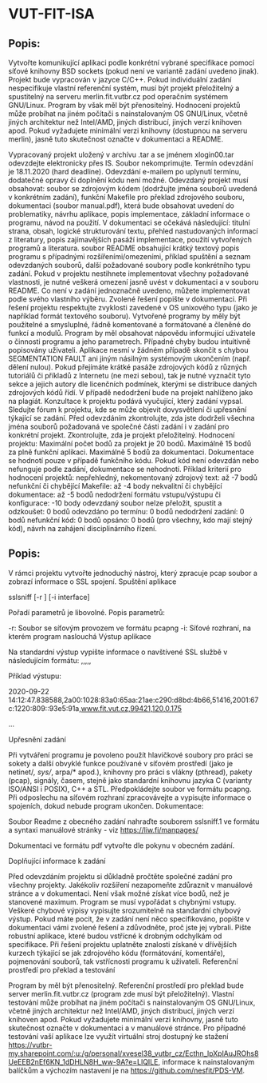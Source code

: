 # VUT-FIT-ISA

## Popis:
Vytvořte komunikující aplikaci podle konkrétní vybrané specifikace pomocí síťové knihovny BSD sockets (pokud není ve variantě zadání uvedeno jinak). Projekt bude vypracován v jazyce C/C++. Pokud individuální zadání nespecifikuje vlastní referenční systém, musí být projekt přeložitelný a spustitelný na serveru merlin.fit.vutbr.cz pod operačním systémem GNU/Linux. Program by však měl být přenositelný. Hodnocení projektů může probíhat na jiném počítači s nainstalovaným OS GNU/Linux, včetně jiných architektur než Intel/AMD, jiných distribucí, jiných verzí knihoven apod. Pokud vyžadujete minimální verzi knihovny (dostupnou na serveru merlin), jasně tuto skutečnost označte v dokumentaci a README.

Vypracovaný projekt uložený v archívu .tar a se jménem xlogin00.tar odevzdejte elektronicky přes IS. Soubor nekomprimujte.
Termín odevzdání je 18.11.2020 (hard deadline). Odevzdání e-mailem po uplynutí termínu, dodatečné opravy či doplnění kódu není možné.
Odevzdaný projekt musí obsahovat:
soubor se zdrojovým kódem (dodržujte jména souborů uvedená v konkrétním zadání),
funkční Makefile pro překlad zdrojového souboru,
dokumentaci (soubor manual.pdf), která bude obsahovat uvedení do problematiky, návrhu aplikace, popis implementace, základní informace o programu, návod na použití. V dokumentaci se očekává následující: titulní strana, obsah, logické strukturování textu, přehled nastudovaných informací z literatury, popis zajímavějších pasáží implementace, použití vytvořených programů a literatura.
soubor README obsahující krátký textový popis programu s případnými rozšířeními/omezeními, příklad spuštění a seznam odevzdaných souborů,
další požadované soubory podle konkrétního typu zadání. 
Pokud v projektu nestihnete implementovat všechny požadované vlastnosti, je nutné veškerá omezení jasně uvést v dokumentaci a v souboru README.
Co není v zadání jednoznačně uvedeno, můžete implementovat podle svého vlastního výběru. Zvolené řešení popište v dokumentaci.
Při řešení projektu respektujte zvyklosti zavedené v OS unixového typu (jako je například formát textového souboru).
Vytvořené programy by měly být použitelné a smysluplné, řádně komentované a formátované a členěné do funkcí a modulů. Program by měl obsahovat nápovědu informující uživatele o činnosti programu a jeho parametrech. Případné chyby budou intuitivně popisovány uživateli.
Aplikace nesmí v žádném případě skončit s chybou SEGMENTATION FAULT ani jiným násilným systémovým ukončením (např. dělení nulou).
Pokud přejímáte krátké pasáže zdrojových kódů z různých tutoriálů či příkladů z Internetu (ne mezi sebou), tak je nutné vyznačit tyto sekce a jejich autory dle licenčních podmínek, kterými se distribuce daných zdrojových kódů řídí. V případě nedodržení bude na projekt nahlíženo jako na plagiát.
Konzultace k projektu podává vyučující, který zadání vypsal.
Sledujte fórum k projektu, kde se může objevit dovysvětlení či upřesnění týkající se zadání.
Před odevzdáním zkontrolujte, zda jste dodrželi všechna jména souborů požadovaná ve společné části zadání i v zadání pro konkrétní projekt. Zkontrolujte, zda je projekt přeložitelný.
Hodnocení projektu:
Maximální počet bodů za projekt je 20 bodů.
Maximálně 15 bodů za plně funkční aplikaci.
Maximálně 5 bodů za dokumentaci. Dokumentace se hodnotí pouze v případě funkčního kódu. Pokud kód není odevzdán nebo nefunguje podle zadání, dokumentace se nehodnotí.
Příklad kriterií pro hodnocení projektů:
nepřehledný, nekomentovaný zdrojový text: až -7 bodů
nefunkční či chybějící Makefile: až -4 body
nekvalitní či chybějící dokumentace: až -5 bodů
nedodržení formátu vstupu/výstupu či konfigurace: -10 body
odevzdaný soubor nelze přeložit, spustit a odzkoušet: 0 bodů
odevzdáno po termínu: 0 bodů
nedodržení zadání: 0 bodů
nefunkční kód: 0 bodů
opsáno: 0 bodů (pro všechny, kdo mají stejný kód), návrh na zahájení disciplinárního řízení.

## Popis:
V rámci projektu vytvořte jednoduchý nástroj, který zpracuje pcap soubor a zobrazí informace o SSL spojení.
Spuštění aplikace

sslsniff [-r <file>] [-i interface]

Pořadí parametrů je libovolné. Popis parametrů:

-r: Soubor se síťovým provozem ve formátu pcapng
-i: Síťové rozhraní, na kterém program naslouchá
Výstup aplikace

Na standardní výstup vypište informace o navštívené SSL službě v následujícím formátu: <timestamp>,<client ip><client port>,<server ip><SNI>,<bytes>,<packets>,<duration sec>

Příklad výstupu:

2020-09-22 14:12:47.838588,2a00:1028:83a0:65aa:21ae:c290:d8bd:4b66,51416,2001:67c:1220:809::93e5:91a,www.fit.vut.cz,99421,120,0.175

...

Upřesnění zadání

Při vytváření programu je povoleno použít hlavičkové soubory pro práci se sokety a další obvyklé funkce používané v síťovém prostředí (jako je netinet/*, sys/*, arpa/* apod.), knihovny pro práci s vlákny (pthread), pakety (pcap), signály, časem, stejně jako standardní knihovnu jazyka C (varianty ISO/ANSI i POSIX), C++ a STL. 
Předpokládejte soubor ve formátu pcapng.
Při odposlechu na síťovém rozhraní zpracovávejte a vypisujte informace o spojeních, dokud nebude program ukončen.
Dokumentace:

Soubor Readme z obecného zadání nahraďte souborem sslsniff.1 ve formátu a syntaxi manuálové stránky - viz https://liw.fi/manpages/ 

Dokumentaci ve formátu pdf vytvořte dle pokynu v obecném zadání.

Doplňující informace k zadání

Před odevzdáním projektu si důkladně pročtěte společné zadání pro všechny projekty.
Jakékoliv rozšíření nezapomeňte zdůraznit v manuálové stránce a v dokumentaci. Není však možné získat více bodů, než je stanovené maximum.
Program se musí vypořádat s chybnými vstupy.
Veškeré chybové výpisy vypisujte srozumitelně na standardní chybový výstup.
Pokud máte pocit, že v zadání není něco specifikováno, popište v dokumentaci vámi zvolené řešení a zdůvodněte, proč jste jej vybrali.
Pište robustní aplikace, které budou vstřícné k drobným odchylkám od specifikace.
Při řešení projektu uplatněte znalosti získané v dřívějších kurzech týkající se jak zdrojového kódu (formátování, komentáře), pojmenování souborů, tak vstřícnosti programu k uživateli.
Referenční prostředí pro překlad a testování

Program by měl být přenositelný. Referenční prostředí pro překlad bude server merlin.fit.vutbr.cz (program zde musí být přeložitelný). Vlastní testování může probíhat na jiném počítači s nainstalovaným OS GNU/Linux, včetně jiných architektur než Intel/AMD, jiných distribucí, jiných verzí knihoven apod. Pokud vyžadujete minimální verzi knihovny, jasně tuto skutečnost označte v dokumentaci a v manuálové stránce. Pro případné testování vaší aplikace lze využít virtuální stroj dostupný ke stažení https://vutbr-my.sharepoint.com/:u:/g/personal/xvesel38_vutbr_cz/Ecthn_lpXplAuJROhs8UeEEB2nEf6KN_1dDHLN8H_ww-9A?e=LlQILE, informace k nainstalovaným balíčkům a výchozím nastavení je na https://github.com/nesfit/PDS-VM. 
